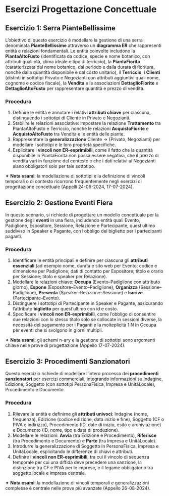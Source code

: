 # Esercizi Progettazione Concettuale

## Esercizio 1: Serra PianteBellissime

L’obiettivo di questo esercizio è modellare la gestione di una serra denominata **PianteBellissime** attraverso un **diagramma ER** che rappresenti entità e relazioni fondamentali. Le entità coinvolte includono la **PiantaAltoFusto** (identificata da codice, specie e nome botanico, con attributi quali età, clima ideale e tipo di terriccio), la **PiantaFiorita** (caratterizzata dal nome botanico, dal periodo e dalla durata di fioritura, nonché dalla quantità disponibile e dal costo unitario), il **Terriccio**, i **Clienti** (distinti in sottotipi Privato e Negozianti con attributi aggiuntivi quali nome, cognome e codice fiscale), la **Vendita** e le associazioni **DettaglioFiorite** e **DettaglioAltoFusto** per rappresentare quantità e prezzo di vendita.

### Procedura

1. Definire le entità e annotare i relativi **attributi chiave** per ciascuna, distinguendo i sottotipi di Cliente in Privato e Negozianti.  
2. Stabilire le relazioni associative: impostare la relazione **Trattamento** tra PiantaAltoFusto e Terriccio, nonché le relazioni **AcquistoFiorite** e **AcquistoAltoFusto** tra Vendita e le entità delle piante.  
3. Rappresentare la **generalizzazione** Cliente → {Privato, Negozianti} per modellare i sottotipi e le loro proprietà specifiche.  
4. Esplicitare i **vincoli non ER-esprimibili**, come il fatto che la quantità disponibile in PiantaFiorita non possa essere negativa, che il prezzo di vendita vari in funzione del contesto e che i dati relativi ai Negozianti siano obbligatori solo per tale sottotipo.

✦ **Nota esami**: la modellazione di sottotipi e la definizione di vincoli temporali o di contesto ricorrono frequentemente negli esercizi di progettazione concettuale (Appelli 24-06-2024, 17-07-2024).  

## Esercizio 2: Gestione Eventi Fiera

In questo scenario, si richiede di progettare un modello concettuale per la gestione degli **eventi** in una fiera, includendo entità quali Evento, Padiglione, Espositore, Sessione, Relazione e Partecipante, quest’ultimo suddiviso in Speaker e Pagante, con l’obbligo del biglietto per i partecipanti paganti.

### Procedura

1. Identificare le entità principali e definire per ciascuna gli **attributi essenziali** (ad esempio nome, durata e sito web per Evento; codice e dimensione per Padiglione; dati di contatto per Espositore; titolo e orario per Sessione; titolo e speaker per Relazione).  
2. Modellare le relazioni chiave: **Occupa** (Evento–Padiglione con attributo giorno), **Espone** (Espositore–Evento–Padiglione), **Organizza** (Sessione–Padiglione), **Presenta** (Speaker–Relazione–Sessione) e **Iscrive** (Partecipante–Evento).  
3. Distinguere i sottotipi di Partecipante in Speaker e Pagante, assicurando l’attributo **biglietto** per quest’ultimo con id e costo.  
4. Specificare i **vincoli non ER-esprimibili**, come l’obbligo di consentire due relazioni con lo stesso titolo solo se collocate in sessioni diverse, la necessità del pagamento per i Paganti e la molteplicità 1:N in Occupa per eventi che si svolgono in giorni multipli.

✦ **Nota esami**: gli schemi n-ary e la gestione di sottotipi sono argomenti chiave nelle prove di progettazione (Appello 17-07-2024).  

## Esercizio 3: Procedimenti Sanzionatori

Questo esercizio richiede di modellare l’intero processo dei **procedimenti sanzionatori** per esercizi commerciali, integrando informazioni su Indagine, Edizione, Soggetto (con sottotipi PersonaFisica, Impresa e UnitàLocale), Procedimento e Documento.

### Procedura

1. Rilevare le entità e definirne gli **attributi univoci**: Indagine (nome, frequenza), Edizione (codice edizione, data inizio e fine), Soggetto (CF o PIVA e indirizzo), Procedimento (ID, date di inizio, esito e archiviazione) e Documento (ID, nome, tipo e data di produzione).  
2. Modellare le relazioni: **Avvia** (tra Edizione e Procedimento), **Riferisce** (tra Procedimento e Documento) e **Parte** (tra Impresa e UnitàLocale).  
3. Introdurre la generalizzazione di Soggetto in PersonaFisica, Impresa e UnitàLocale, esplicitando le differenze di chiavi e attributi.  
4. Definire i **vincoli non ER-esprimibili**, tra cui il vincolo di sequenza temporale per cui una diffida deve precedere una sanzione, la distinzione tra CF e PIVA per le imprese, e il legame obbligatorio tra soggetto locale e impresa centrale.

✦ **Nota esami**: la modellazione di vincoli temporali e generalizzazioni complesse è centrale nelle prove più avanzate (Appello 26-08-2024).  
